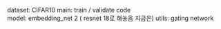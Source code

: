 dataset: CIFAR10
main: train / validate code  
model: embedding_net 2 ( resnet 18로 해놓음 지금은)
utils: gating network 
